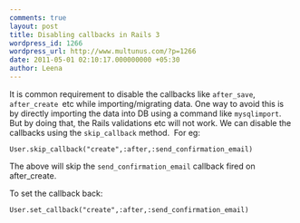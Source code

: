 ```yaml
---
comments: true
layout: post
title: Disabling callbacks in Rails 3
wordpress_id: 1266
wordpress_url: http://www.multunus.com/?p=1266
date: 2011-05-01 02:10:17.000000000 +05:30
author: Leena
---
```

It is common requirement to disable the callbacks like <code>after_save</code>, <code>after_create </code>etc while importing/migrating data. One way to avoid this is by directly importing the data into DB using a command like <code>mysqlimport</code>. But by doing that, the Rails validations etc will not work. We can disable the callbacks using the <code>skip_callback</code> method.  For eg:

<code>User.skip_callback("create",:after,:send_confirmation_email)</code>

The above will skip the <code>send_confirmation_email</code> callback fired on after_create.

To set the callback back:

<code>User.set_callback("create",:after,:send_confirmation_email)</code>
